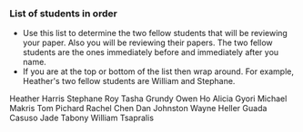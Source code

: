 ### List of students in order

* Use this list to determine the two fellow students that will be reviewing your paper.  Also you will be reviewing their papers.  The two fellow students are the ones immediately before and immediately after you name.  
* If you are at the top or bottom of the list then wrap around.  For example, Heather's two fellow students are William and Stephane.

Heather Harris
Stephane Roy
Tasha Grundy
Owen Ho
Alicia Gyori
Michael Makris
Tom Pichard
Rachel Chen
Dan Johnston
Wayne Heller
Guada Casuso
Jade Tabony
William Tsapralis
